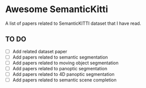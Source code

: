 # Awesome SemanticKitti
A list of papers related to SemanticKITTI dataset that I have read.

## TO DO

- [ ] Add related dataset paper
- [ ] Add papers related to semantic segmentation
- [ ] Add papers related to moving object segmentation
- [ ] Add papers related to panoptic segmentation
- [ ] Add papers related to 4D panoptic segmentation
- [ ] Add papers related to semantic scene completion
